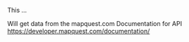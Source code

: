 This ...

Will get data from the mapquest.com
Documentation for API https://developer.mapquest.com/documentation/
